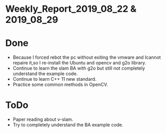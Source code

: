 Weekly_Report_2019_08_22 & 2019_08_29
====

# Done

+ Because I forced rebot the pc without exiting the vmware and Icannot repaire it,so I re-install the Ubuntu and opencv and g2o library.
+ Continue to learn the slam BA with g2o but still not completely understand the example code.
+ Continue to learn C++ 11 new standard.
+ Practice some common methods in OpenCV.

# ToDo

+ Paper reading about v-slam.
+ Try to completely understand the BA example code.

